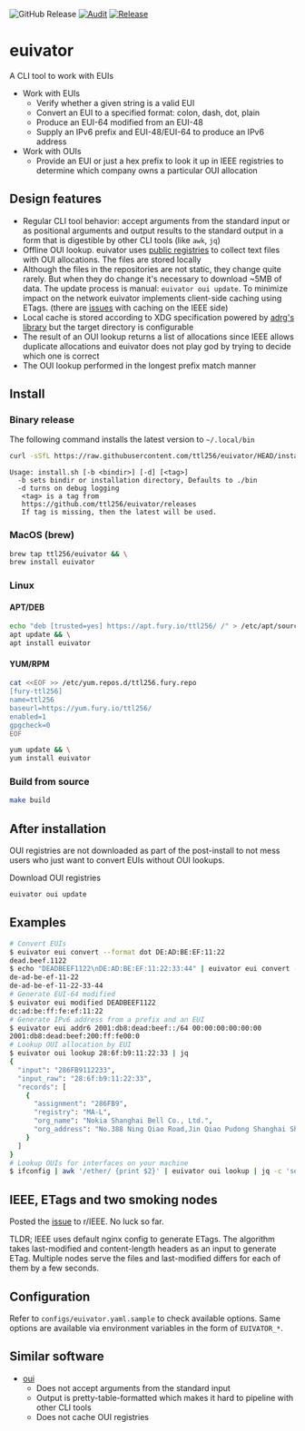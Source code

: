 ![GitHub Release](https://img.shields.io/github/v/release/ttl256/euivator?link=https%3A%2F%2Fgithub.com%2Fttl256%2Feuivator%2Freleases)
[![Audit](https://github.com/ttl256/euivator/actions/workflows/audit.yaml/badge.svg)](https://github.com/ttl256/euivator/actions/workflows/audit.yaml)
[![Release](https://github.com/ttl256/euivator/actions/workflows/release.yaml/badge.svg)](https://github.com/ttl256/euivator/actions/workflows/release.yaml)

# euivator

A CLI tool to work with EUIs

- Work with EUIs
  - Verify whether a given string is a valid EUI
  - Convert an EUI to a specified format: colon, dash, dot, plain
  - Produce an EUI-64 modified from an EUI-48
  - Supply an IPv6 prefix and EUI-48/EUI-64 to produce an IPv6 address
- Work with OUIs
  - Provide an EUI or just a hex prefix to look it up in IEEE registries to
    determine which company owns a particular OUI allocation

## Design features

- Regular CLI tool behavior: accept arguments from the standard input or as
  positional arguments and output results to the standard output in a form that is
  digestible by other CLI tools (like `awk`, `jq`)
- Offline OUI lookup. euivator uses [public
  registries](https://standards.ieee.org/products-programs/regauth/) to collect
  text files with OUI allocations. The files are stored locally
- Although the files in the repositories are not static, they change quite
  rarely. But when they do change it's necessary to download ~5MB of data. The
  update process is manual: `euivator oui update`. To minimize impact on the
  network euivator implements client-side caching using ETags. (there are
  [issues](#ieee-etags-and-two-smoking-nodes) with caching on the IEEE side)
- Local cache is stored according to XDG specification powered by [adrg's
  library](https://github.com/adrg/xdg) but the target directory is configurable
- The result of an OUI lookup returns a list of allocations since IEEE allows
  duplicate allocations and euivator does not play god by trying to decide which
  one is correct
- The OUI lookup performed in the longest prefix match manner

## Install

### Binary release

The following command installs the latest version to `~/.local/bin`

```sh
curl -sSfL https://raw.githubusercontent.com/ttl256/euivator/HEAD/install.sh | sh -s -- -b ~/.local/bin
```

```
Usage: install.sh [-b <bindir>] [-d] [<tag>]
  -b sets bindir or installation directory, Defaults to ./bin
  -d turns on debug logging
   <tag> is a tag from
   https://github.com/ttl256/euivator/releases
   If tag is missing, then the latest will be used.
```

### MacOS (brew)

```sh
brew tap ttl256/euivator && \
brew install euivator
```

### Linux

#### APT/DEB

```sh
echo "deb [trusted=yes] https://apt.fury.io/ttl256/ /" > /etc/apt/sources.list.d/ttl256.fury.list && \
apt update && \
apt install euivator
```

#### YUM/RPM

```sh
cat <<EOF >> /etc/yum.repos.d/ttl256.fury.repo
[fury-ttl256]
name=ttl256
baseurl=https://yum.fury.io/ttl256/
enabled=1
gpgcheck=0
EOF

yum update && \
yum install euivator
```

### Build from source

```sh
make build
```

## After installation

OUI registries are not downloaded as part of the post-install to not mess users
who just want to convert EUIs without OUI lookups.

Download OUI registries

```sh
euivator oui update
```

## Examples

```sh
# Convert EUIs
$ euivator eui convert --format dot DE:AD:BE:EF:11:22
dead.beef.1122
$ echo "DEADBEEF1122\nDE:AD:BE:EF:11:22:33:44" | euivator eui convert --format dash
de-ad-be-ef-11-22
de-ad-be-ef-11-22-33-44
# Generate EUI-64 modified
$ euivator eui modified DEADBEEF1122
dc:ad:be:ff:fe:ef:11:22
# Generate IPv6 address from a prefix and an EUI
$ euivator eui addr6 2001:db8:dead:beef::/64 00:00:00:00:00:00
2001:db8:dead:beef:200:ff:fe00:0
# Lookup OUI allocation by EUI
$ euivator oui lookup 28:6f:b9:11:22:33 | jq
{
  "input": "286FB9112233",
  "input_raw": "28:6f:b9:11:22:33",
  "records": [
    {
      "assignment": "286FB9",
      "registry": "MA-L",
      "org_name": "Nokia Shanghai Bell Co., Ltd.",
      "org_address": "No.388 Ning Qiao Road,Jin Qiao Pudong Shanghai Shanghai   CN 201206"
    }
  ]
}
# Lookup OUIs for interfaces on your machine
$ ifconfig | awk '/ether/ {print $2}' | euivator oui lookup | jq -c 'select(.records | length > 0)'
```

## IEEE, ETags and two smoking nodes

Posted the
[issue](https://www.reddit.com/r/IEEE/comments/1i82j5i/mac_address_registry_serves_csv_files_in_a_way/)
to r/IEEE. No luck so far.

TLDR; IEEE uses default nginx config to generate ETags. The algorithm takes
last-modified and content-length headers as an input to generate ETag. Multiple
nodes serve the files and last-modified differs for each of them by a few
seconds.

## Configuration

Refer to `configs/euivator.yaml.sample` to check available options. Same options
are available via environment variables in the form of `EUIVATOR_*`.

## Similar software

- [oui](https://github.com/thatmattlove/oui)
  - Does not accept arguments from the standard input
  - Output is pretty-table-formatted which makes it hard to pipeline with other
    CLI tools
  - Does not cache OUI registries
